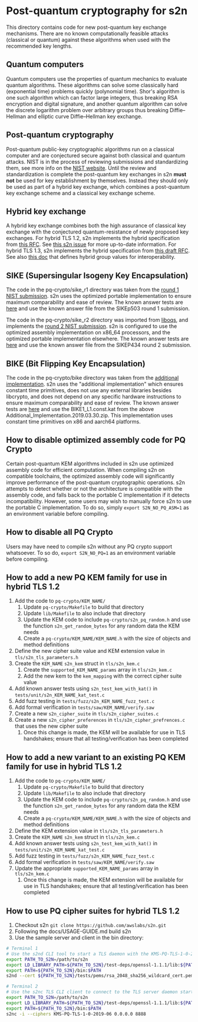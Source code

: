 # Post-quantum cryptography for s2n
This directory contains code for new post-quantum key exchange mechanisms. There are no known computationally feasible
attacks (classical or quantum) against these algorithms when used with the recommended key lengths.

## Quantum computers
Quantum computers use the properties of quantum mechanics to evaluate quantum algorithms. These algorithms can solve some
classically hard (exponential time) problems quickly (polynomial time). Shor's algorithm is one such algorithm which can
factor large integers, thus breaking RSA encryption and digital signature, and another quantum algorithm can solve the
discrete logarithm problem over arbitrary groups thus breaking Diffie–Hellman and elliptic curve Diffie–Hellman key
exchange.

## Post-quantum cryptography
Post-quantum public-key cryptographic algorithms run on a classical computer and are conjectured secure against both
classical and quantum attacks. NIST is in the process of reviewing submissions and standardizing them,
see more info on the [NIST website](https://csrc.nist.gov/Projects/Post-Quantum-Cryptography/Post-Quantum-Cryptography-Standardization).
Until the review and standardization is complete the post-quantum key exchanges in s2n **must not** be used for key
establishment by themselves. Instead they should only be used as part of a hybrid key exchange, which combines a
post-quantum key exchange scheme and a classical key exchange scheme.

## Hybrid key exchange
A hybrid key exchange combines both the high assurance of classical key exchange with the conjectured quantum-resistance
of newly proposed key exchanges. For hybrid TLS 1.2, s2n implements the hybrid specification from [this RFC](https://tools.ietf.org/html/draft-campagna-tls-bike-sike-hybrid-01).
See [this s2n issue](https://github.com/awslabs/s2n/issues/904) for more up-to-date information. For hybrid TLS 1.3, s2n
implements the hybrid specification from [this draft RFC](https://tools.ietf.org/html/draft-stebila-tls-hybrid-design).
See also [this doc](https://docs.google.com/spreadsheets/d/12YarzaNv3XQNLnvDsWLlRKwtZFhRrDdWf36YlzwrPeg/edit#gid=0) that
defines hybrid group values for interoperability.

## SIKE (Supersingular Isogeny Key Encapsulation)
The code in the pq-crypto/sike_r1 directory was taken from the [round 1 NIST submission](https://csrc.nist.gov/CSRC/media/Projects/Post-Quantum-Cryptography/documents/round-1/submissions/SIKE.zip).
s2n uses the optimized portable implementation to ensure maximum comparability and ease of review. The known answer tests
are [here](https://github.com/awslabs/s2n/blob/master/tests/unit/s2n_sike_r1_kat_test.c) and use the known answer file
from the SIKEp503 round 1 submission.

The code in the pq-crypto/sike_r2 directory was imported from [liboqs](https://github.com/open-quantum-safe/liboqs/tree/386372ba7dbef781f0b939f1cf73d33019958d6a/src/kem/sike), and
implements the [round 2 NIST submission](https://csrc.nist.gov/projects/post-quantum-cryptography/round-2-submissions). s2n is configured to use the optimized
assembly implementation on x86_64 processors, and the optimized portable implementation elsewhere. The known answer tests
are [here](https://github.com/awslabs/s2n/blob/master/tests/unit/s2n_sike_r2_kat_test.c) and use the known answer file from the SIKEP434 round 2 submission.

## BIKE (Bit Flipping Key Encapsulation)
The code in the pq-crypto/bike directory was taken from the [additional implementation](https://bikesuite.org/files/round2/add-impl/Additional_Implementation.2019.03.30.zip).
s2n uses the "additional implementation" which ensures constant time primitives, does not use any external libraries
besides libcrypto, and does not depend on any specific hardware instructions to ensure maximum comparability and ease of
review. The known answer tests are [here](https://github.com/awslabs/s2n/blob/master/tests/unit/s2n_bike1_l1_r1_kat_test.c)
and use the BIKE1_L1.const.kat from the above Additional_Implementation.2019.03.30.zip. This implementation uses constant
time primitives on x86 and aarch64 platforms.

## How to disable optimized assembly code for PQ Crypto
Certain post-quantum KEM algorithms included in s2n use optimized assembly code for efficient computation. When compiling s2n on compatible toolchains,
the optimized assembly code will significantly improve performance of the post-quantum cryptographic operations. s2n attempts to detect whether or not
the architecture is compatible with the assembly code, and falls back to the portable C implementation if it detects incompatibility. However, some users
may wish to manually force s2n to use the portable C implementation. To do so, simply `export S2N_NO_PQ_ASM=1` as an environment variable before compiling.

## How to disable all PQ Crypto
Users may have need to compile s2n without any PQ crypto support whatsoever. To so do, `export S2N_NO_PQ=1` as an environment
variable before compiling.

## How to add a new PQ KEM family for use in hybrid TLS 1.2
1. Add the code to `pq-crypto/KEM_NAME/`
    1. Update `pq-crypto/Makefile` to build that directory
    1. Update `lib/Makefile` to also include that directory
    1. Update the KEM code to include `pq-crypto/s2n_pq_random.h` and use the function `s2n_get_random_bytes` for any random data the KEM needs
    1. Create a `pq-crypto/KEM_NAME/KEM_NAME.h` with the size of objects and method definitions
1. Define the new cipher suite value and KEM extension value in `tls/s2n_tls_parameters.h`
1. Create the `KEM_NAME` `s2n_kem` struct in `tls/s2n_kem.c`
    1. Create the `supported_KEM_NAME_params` array in `tls/s2n_kem.c`
    1. Add the new kem to the `kem_mapping` with the correct cipher suite value
1. Add known answer tests using `s2n_test_kem_with_kat()` in `tests/unit/s2n_KEM_NAME_kat_test.c`
1. Add fuzz testing in `tests/fuzz/s2n_KEM_NAME_fuzz_test.c`
1. Add formal verification in `tests/saw/KEM_NAME/verify.saw`
1. Create a new `s2n_cipher_suite` in `tls/s2n_cipher_suites.c`
1. Create a new `s2n_cipher_preferences` in `tls/s2n_cipher_prefrences.c` that uses the new cipher suite
    1. Once this change is made, the KEM will be available for use in TLS handshakes; ensure that all testing/verification has been completed
    
## How to add a new variant to an existing PQ KEM family for use in hybrid TLS 1.2
1. Add the code to `pq-crypto/KEM_NAME/`
    1. Update `pq-crypto/Makefile` to build that directory
    1. Update `lib/Makefile` to also include that directory
    1. Update the KEM code to include `pq-crypto/s2n_pq_random.h` and use the function `s2n_get_random_bytes` for any random data the KEM needs
    1. Create a `pq-crypto/KEM_NAME/KEM_NAME.h` with the size of objects and method definitions
1. Define the KEM extension value in `tls/s2n_tls_parameters.h`
1. Create the `KEM_NAME` `s2n_kem` struct in `tls/s2n_kem.c`
1. Add known answer tests using `s2n_test_kem_with_kat()` in `tests/unit/s2n_KEM_NAME_kat_test.c`
1. Add fuzz testing in `tests/fuzz/s2n_KEM_NAME_fuzz_test.c`
1. Add formal verification in `tests/saw/KEM_NAME/verify.saw`
1. Update the appropriate `supported_KEM_NAME_params` array in `tls/s2n_kem.c`
    1. Once this change is made, the KEM extension will be available for use in TLS handshakes; ensure that all testing/verification has been completed 

## How to use PQ cipher suites for hybrid TLS 1.2
1. Checkout s2n `git clone https://github.com/awslabs/s2n.git`
1. Following the docs/USAGE-GUIDE.md build s2n
1. Use the sample server and client in the bin directory:
```bash
# Terminal 1
# Use the s2nd CLI tool to start a TLS daemon with the KMS-PQ-TLS-1-0-2019-06 cipher preferences listening on port 8888
export PATH_TO_S2N=/path/to/s2n
export LD_LIBRARY_PATH=${PATH_TO_S2N}/test-deps/openssl-1.1.1/lib:${PATH_TO_S2N}/test-deps/openssl-1.1.1/lib:${PATH_TO_S2N}/lib:${PATH_TO_S2N}/bin
export PATH=${PATH_TO_S2N}/bin:$PATH
s2nd --cert ${PATH_TO_S2N}/tests/pems/rsa_2048_sha256_wildcard_cert.pem --key ${PATH_TO_S2N}/tests/pems/rsa_2048_sha256_wildcard_key.pem --negotiate --ciphers KMS-PQ-TLS-1-0-2019-06 0.0.0.0 8888

# Terminal 2
# Use the s2nc TLS CLI client to connect to the TLS server daemon started in Terminal 1 on port 8888
export PATH_TO_S2N=/path/to/s2n
export LD_LIBRARY_PATH=${PATH_TO_S2N}/test-deps/openssl-1.1.1/lib:${PATH_TO_S2N}/test-deps/openssl-1.1.1/lib:${PATH_TO_S2N}/lib:${PATH_TO_S2N}/bin
export PATH=${PATH_TO_S2N}/bin:$PATH
s2nc -i --ciphers KMS-PQ-TLS-1-0-2019-06 0.0.0.0 8888
```
